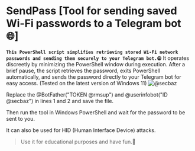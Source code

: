 # SendPass [Tool for sending saved Wi-Fi passwords to a Telegram bot🌐]
**`This PowerShell script simplifies retrieving stored Wi-Fi network passwords and sending them securely to your Telegram bot.😁`**
It operates discreetly by minimizing the PowerShell window during execution. After a brief pause, the script retrieves the password, exits PowerShell automatically, and sends the password directly to your Telegram bot for easy access. (Tested on the latest version of Windows 11)
![@secbaz](https://github.com/isecbaz/SendPass/assets/157783650/50a9542c-8a1f-4630-98fd-76985b0c0841)

Replace the @BotFather("TOKEN @rmsup") and @userinfobot("ID @secbaz") in lines 1 and 2 and save the file.

Then run the tool in Windows PowerShell and wait for the password to be sent to you.

It can also be used for HID (Human Interface Device) attacks.

>Use it for educational purposes and have fun.🫣
